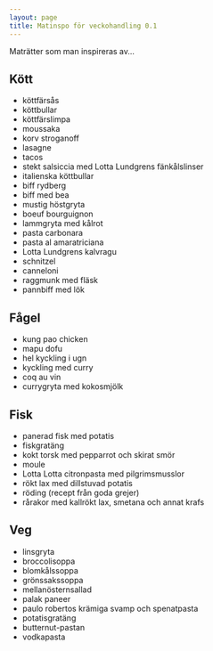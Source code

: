 ```yaml
---
layout: page
title: Matinspo för veckohandling 0.1
---
```


Maträtter som man inspireras av...

## Kött

* köttfärsås
* köttbullar
* köttfärslimpa
* moussaka
* korv stroganoff
* lasagne
* tacos
* stekt salsiccia med Lotta Lundgrens fänkålslinser
* italienska köttbullar
* biff rydberg
* biff med bea
* mustig höstgryta
* boeuf bourguignon
* lammgryta med kålrot
* pasta carbonara
* pasta al amaratriciana
* Lotta Lundgrens kalvragu
* schnitzel
* canneloni
* raggmunk med fläsk
* pannbiff med lök

## Fågel

* kung pao chicken
* mapu dofu
* hel kyckling i ugn
* kyckling med curry
* coq au vin
* currygryta med kokosmjölk

## Fisk

* panerad fisk med potatis
* fiskgratäng
* kokt torsk med pepparrot och skirat smör
* moule
* Lotta Lotta citronpasta med pilgrimsmusslor
* rökt lax med dillstuvad potatis
* röding (recept från goda grejer)
* rårakor med kallrökt lax, smetana och annat krafs

## Veg

* linsgryta
* broccolisoppa
* blomkålssoppa
* grönssakssoppa
* mellanösternsallad
* palak paneer
* paulo robertos krämiga svamp och spenatpasta
* potatisgratäng
* butternut-pastan
* vodkapasta